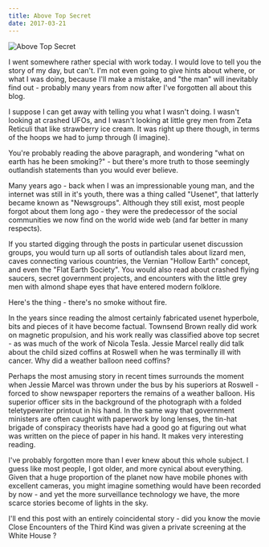 ```yaml
---
title: Above Top Secret
date: 2017-03-21
---
```


![Above Top Secret](https://source.unsplash.com/di8ognBauG0/1600x900)

I went somewhere rather special with work today. I would love to tell you the story of my day, but can't. I'm not even going to give hints about where, or what I was doing, because I'll make a mistake, and "the man" will inevitably find out - probably many years from now after I've forgotten all about this blog.

I suppose I can get away with telling you what I wasn't doing. I wasn't looking at crashed UFOs, and I wasn't looking at little grey men from Zeta Reticuli that like strawberry ice cream. It was right up there though, in terms of the hoops we had to jump through (I imagine).

You're probably reading the above paragraph, and wondering "what on earth has he been smoking?" - but there's more truth to those seemingly outlandish statements than you would ever believe.

Many years ago - back when I was an impressionable young man, and the internet was still in it's youth, there was a thing called "Usenet", that latterly became known as "Newsgroups". Although they still exist, most people forgot about them long ago - they were the predecessor of the social communities we now find on the world wide web (and far better in many respects).

If you started digging through the posts in particular usenet discussion groups, you would turn up all sorts of outlandish tales about lizard men, caves connecting various countries, the Vernian "Hollow Earth" concept, and even the "Flat Earth Society". You would also read about crashed flying saucers, secret government projects, and encounters with the little grey men with almond shape eyes that have entered modern folklore.

Here's the thing - there's no smoke without fire.

In the years since reading the almost certainly fabricated usenet hyperbole, bits and pieces of it have become factual. Townsend Brown really did work on magnetic propulsion, and his work really was classified above top secret - as was much of the work of Nicola Tesla. Jessie Marcel really did talk about the child sized coffins at Roswell when he was terminally ill with cancer. Why did a weather balloon need coffins?

Perhaps the most amusing story in recent times surrounds the moment when Jessie Marcel was thrown under the bus by his superiors at Roswell - forced to show newspaper reporters the remains of a weather balloon. His superior officer sits in the background of the photograph with a folded teletypewriter printout in his hand. In the same way that government ministers are often caught with paperwork by long lenses, the tin-hat brigade of conspiracy theorists have had a good go at figuring out what was written on the piece of paper in his hand. It makes very interesting reading.

I've probably forgotten more than I ever knew about this whole subject. I guess like most people, I got older, and more cynical about everything. Given that a huge proportion of the planet now have mobile phones with excellent cameras, you might imagine something would have been recorded by now - and yet the more surveillance technology we have, the more scarce stories become of lights in the sky.

I'll end this post with an entirely coincidental story - did you know the movie Close Encounters of the Third Kind was given a private screening at the White House ?